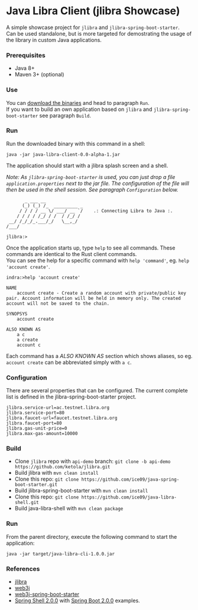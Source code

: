 # Java Libra Client (jlibra Showcase) 

A simple showcase project for `jlibra` and `jlibra-spring-boot-starter`.  
Can be used standalone, but is more targeted for demostrating the usage of the library in custom Java applications.

### Prerequisites

* Java 8+
* Maven 3+ (optional)

### Use

You can [download the binaries](https://github.com/ice09/java-libra-client/releases/download/v0.0-alpha-1/java-libra-client-0.0-alpha-1.jar) and head to paragraph `Run`.  
If you want to build an own application based on `jlibra` and `jlibra-spring-boot-starter` see paragraph `Build`.

### Run

Run the downloaded binary with this command in a shell:
```
java -jar java-libra-client-0.0-alpha-1.jar
```

The application should start with a jlibra splash screen and a shell.  

_Note: As `jlibra-spring-boot-starter` is used, you can just drop a file `application.properties` next to the jar file. The configuration of the file will then be used in the shell session. See paragraph `Configuration` below._  
```
       _ ___ __
      (_) (_) /_  _________ _
     / / / / __ \/ ___/ __ `/    .: Connecting Libra to Java :.
    / / / / /_/ / /  / /_/ /
 __/ /_/_/_.___/_/   \__,_/
/___/

jlibra:>
```

Once the application starts up, type `help` to see all commands. These commands are identical to the Rust client commands.  
You can see the help for a specific command with `help 'command'`, eg. `help 'account create'`.
```
indra:>help 'account create'

NAME
	account create - Create a random account with private/public key pair. Account information will be held in memory only. The created account will not be saved to the chain.

SYNOPSYS
	account create 

ALSO KNOWN AS
	a c
	a create
	account c
```
Each command has a *ALSO KNOWN AS* section which shows aliases, so eg. `account create` can be abbreviated simply with `a c`.

### Configuration

There are several properties that can be configured. The current complete list is defined in the jlibra-spring-boot-starter project. 

```
jlibra.service-url=ac.testnet.libra.org
jlibra.service-port=80
jlibra.faucet-url=faucet.testnet.libra.org
jlibra.faucet-port=80
jlibra.gas-unit-price=0
jlibra.max-gas-amount=10000
```

### Build

* Clone `jlibra` repo with `api-demo` branch: `git clone -b api-demo https://github.com/ketola/jlibra.git`
* Build jlibra with `mvn clean install`
* Clone this repo: `git clone https://github.com/ice09/java-spring-boot-starter.git`
* Build jlibra-spring-boot-starter with `mvn clean install`
* Clone this repo: `git clone https://github.com/ice09/java-libra-shell.git`
* Build java-libra-shell with `mvn clean package`

### Run

From the parent directory, execute the following command to start the application:
```
java -jar target/java-libra-cli-1.0.0.jar
```

### References

* [jlibra](https://github.com/ketola/jlibra)
* [web3j](https://github.com/web3j/web3j)
* [web3j-spring-boot-starter](https://github.com/web3j/web3j-spring-boot-starter)
* [Spring Shell 2.0.0](https://docs.spring.io/spring-shell/docs/2.0.0.M2/reference/htmlsingle/#_getting_started) 
with [Spring Boot 2.0.0](https://docs.spring.io/spring-boot/docs/2.0.0.M5/reference/htmlsingle/) examples.
